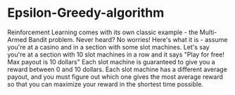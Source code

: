 # Epsilon-Greedy-algorithm
Reinforcement Learning comes with its own classic example - the Multi-Armed Bandit problem. 
Never heard? No worries! Here's what it is - assume you're at a casino and in a section with some 
slot machines. Let's say you're at a section with 10 slot machines in a row and it says "Play for free! 
Max payout is 10 dollars" Each slot machine is guaranteed to give you a reward between 0 and 10 
dollars. Each slot machine has a different average payout, and you must figure out which one gives 
the most average reward so that you can maximize your reward in the shortest time possible.
